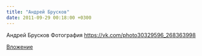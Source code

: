 ```yaml
---
title: "Андрей Брусков"
date: 2011-09-29 00:18:00 +0300
---
```


Андрей Брусков
Фотография
https://vk.com/photo30329596_268363998

[Вложение](https://vk.com/photo30329596_268363998)
